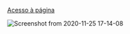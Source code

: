 [Acesso à página](https://kacianoghelere.github.io/artifacts-generator/)

![Screenshot from 2020-11-25 17-14-08](https://user-images.githubusercontent.com/4911357/100283503-68f77580-2f4c-11eb-89f8-627cb2b1bde1.png)
